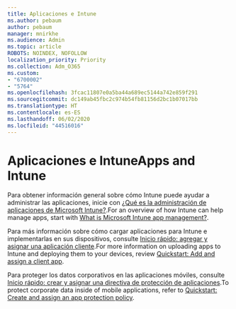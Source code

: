 ```yaml
---
title: Aplicaciones e Intune
ms.author: pebaum
author: pebaum
manager: mnirkhe
ms.audience: Admin
ms.topic: article
ROBOTS: NOINDEX, NOFOLLOW
localization_priority: Priority
ms.collection: Adm_O365
ms.custom:
- "6700002"
- "5764"
ms.openlocfilehash: 3fcac11807e0a5ba44a689ec5144a742e859f291
ms.sourcegitcommit: dc149ab45fbc2c974b54fb81156d2bc1b07017bb
ms.translationtype: HT
ms.contentlocale: es-ES
ms.lasthandoff: 06/02/2020
ms.locfileid: "44516016"
---
```

# <a name="apps-and-intune"></a><span data-ttu-id="7a699-102">Aplicaciones e Intune</span><span class="sxs-lookup"><span data-stu-id="7a699-102">Apps and Intune</span></span>

<span data-ttu-id="7a699-103">Para obtener información general sobre cómo Intune puede ayudar a administrar las aplicaciones, inicie con [¿Qué es la administración de aplicaciones de Microsoft Intune?](https://docs.microsoft.com/mem/intune/apps/app-management).</span><span class="sxs-lookup"><span data-stu-id="7a699-103">For an overview of how Intune can help manage apps, start with  [What is Microsoft Intune app management?](https://docs.microsoft.com/mem/intune/apps/app-management).</span></span>

<span data-ttu-id="7a699-104">Para más información sobre cómo cargar aplicaciones para Intune e implementarlas en sus dispositivos, consulte [Inicio rápido: agregar y asignar una aplicación cliente](https://docs.microsoft.com/mem/intune/apps/quickstart-add-assign-app).</span><span class="sxs-lookup"><span data-stu-id="7a699-104">For more information on uploading apps to Intune and deploying them to your devices, review  [Quickstart: Add and assign a client app](https://docs.microsoft.com/mem/intune/apps/quickstart-add-assign-app).</span></span>

<span data-ttu-id="7a699-105">Para proteger los datos corporativos en las aplicaciones móviles, consulte [Inicio rápido: crear y asignar una directiva de protección de aplicaciones](https://docs.microsoft.com/mem/intune/apps/quickstart-create-assign-app-policy).</span><span class="sxs-lookup"><span data-stu-id="7a699-105">To protect corporate data inside of mobile applications, refer to [Quickstart: Create and assign an app protection policy](https://docs.microsoft.com/mem/intune/apps/quickstart-create-assign-app-policy).</span></span>
